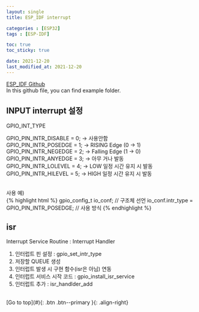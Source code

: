 ```yaml
---
layout: single
title: ESP_IDF interrupt

categories : [ESP32]
tags : [ESP-IDF]

toc: true
toc_sticky: true

date: 2021-12-20
last_modified_at: 2021-12-20
---
```


[ESP_IDF Github](https://github.com/espressif/esp-idf)
<br>
In this github file, you can find example folder.
<br>

## INPUT interrupt 설정

GPIO_INT_TYPE  

GPIO_PIN_INTR_DISABLE = 0; -> 사용안함  
GPIO_PIN_INTR_POSEDGE = 1; -> RISING Edge  (0 -> 1)  
GPIO_PIN_INTR_NEGEDGE = 2; -> Falling Edge (1 -> 0)  
GPIO_PIN_INTR_ANYEDGE = 3; -> 아무 거나 발동  
GPIO_PIN_INTR_LOLEVEL = 4; -> LOW 일정 시간 유지 시 발동  
GPIO_PIN_INTR_HILEVEL = 5; -> HIGH 일정 시간 유지 시 발동  
<br>

사용 예)  
{% highlight html %}
gpio_config_t io_conf;  // 구조체 선언
io_conf.intr_type = GPIO_PIN_INTR_POSEDGE;  // 사용 방식
{% endhighlight %}
<br>

## isr

Interrupt Service Routine : Interrupt Handler  

1. 인터럽트 핀 설정 : gpio_set_intr_type  
2. 저장할 QUEUE 생성  
3. 인터럽트 발생 시 구현 함수(isr은 아님) 연동  
4. 인터럽트 서비스 시작 코드 : gpio_install_isr_service  
5. 인터럽트 추가 : isr_handlder_add  

<br>
[Go to top](#){: .btn .btn--primary }{: .align-right}